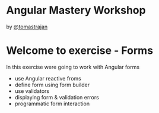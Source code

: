 # Angular Mastery Workshop

by [@tomastrajan](https://twitter.com/tomastrajan)

# Welcome to exercise - Forms

In this exercise were going to work with Angular forms

- use Angular reactive froms
- define form using form builder
- use validators
- displaying form & validation errors
- programmatic form interaction



